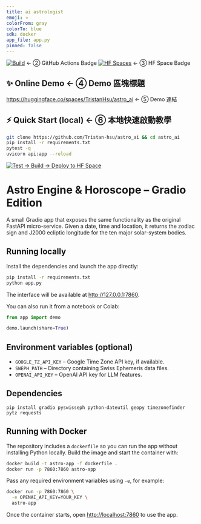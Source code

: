 ```yaml
---
title: ai astrologist
emoji: ⭐
colorFrom: gray
colorTo: blue
sdk: docker
app_file: app.py
pinned: false
---
```



[![Build](https://github.com/astro_ai/RAG-LLM/actions/workflows/ci.yml/badge.svg)](https://github.com/TristanHsu/astro_ai/actions)   ← ② GitHub Actions Badge
[![HF Spaces](https://img.shields.io/badge/HF%20Spaces-online-success?logo=huggingface)](https://huggingface.co/spaces/TristanHsu/astro_ai)   ← ③ HF Space Badge

## ✨ Online Demo                ← ④ Demo 區塊標題
https://huggingface.co/spaces/TristanHsu/astro_ai  ← ⑤ Demo 連結

## ⚡ Quick Start (local)        ← ⑥ 本地快速啟動教學
```bash
git clone https://github.com/Tristan-hsu/astro_ai && cd astro_ai
pip install -r requirements.txt
pytest -q
uvicorn api:app --reload
```

[![Test → Build → Deploy to HF Space](https://github.com/Tristan-hsu/astro_ai/actions/workflows/main.yml/badge.svg)](https://github.com/Tristan-hsu/astro_ai/actions/workflows/main.yml)

# Astro Engine & Horoscope – Gradio Edition

A small Gradio app that exposes the same functionality as the original FastAPI
micro-service. Given a date, time and location, it returns the zodiac sign and
J2000 ecliptic longitude for the ten major solar-system bodies.

## Running locally

Install the dependencies and launch the app directly:

```bash
pip install -r requirements.txt
python app.py
```

The interface will be available at <http://127.0.0.1:7860>.

You can also run it from a notebook or Colab:

```python
from app import demo

demo.launch(share=True)
```

## Environment variables (optional)

- `GOOGLE_TZ_API_KEY` – Google Time Zone API key, if available.
- `SWEPH_PATH` – Directory containing Swiss Ephemeris data files.
- `OPENAI_API_KEY` – OpenAI API key for LLM features.

## Dependencies

```
pip install gradio pyswisseph python-dateutil geopy timezonefinder pytz requests
```

## Running with Docker

The repository includes a `dockerfile` so you can run the app without installing
Python locally. Build the image and start the container with:

```bash
docker build -t astro-app -f dockerfile .
docker run -p 7860:7860 astro-app
```

Pass any required environment variables using `-e`, for example:

```bash
docker run -p 7860:7860 \
  -e OPENAI_API_KEY=YOUR_KEY \
  astro-app
```

Once the container starts, open <http://localhost:7860> to use the app.
